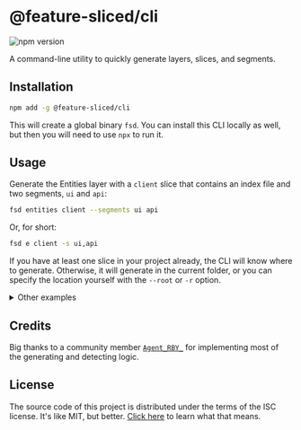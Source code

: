 # @feature-sliced/cli

![npm version](https://img.shields.io/npm/v/@feature-sliced/cli)

A command-line utility to quickly generate layers, slices, and segments.

## Installation

```bash
npm add -g @feature-sliced/cli
```

This will create a global binary `fsd`. You can install this CLI locally as well, but then you will need to use `npx` to run it.

## Usage

Generate the Entities layer with a `client` slice that contains an index file and two segments, `ui` and `api`:

```bash
fsd entities client --segments ui api
```

Or, for short:

```bash
fsd e client -s ui,api
```

If you have at least one slice in your project already, the CLI will know where to generate. Otherwise, it will generate in the current folder, or you can specify the location yourself with the `--root` or `-r` option.

<details><summary>Other examples</summary>

- Generate the Widgets layer with a `bottom-bar` slice that has an index file and segments `ui` and `api` in the `src/` folder:

  ```bash
  fsd w bottom-bar -s ui api -r src
  fsd widget bottom-bar -s ui,api -r src
  fsd widgets bottom-bar --segments ui,api -r src
  ```

  Produces:

  - `src/widgets/bottom-bar/index.(js|ts)` (depending on your project)
  - `src/widgets/bottom-bar/ui/`
  - `src/widgets/bottom-bar/api/`

- Generate the Features layer with a slice `employee/employee-record` inside a slice group `employee`:

  ```bash
  fsd f employee/employee-record
  fsd feat employee/employee-record
  ```

  In a detected FSD root or current folder, produces:

  - `features/employee/employee-record/index.(js|ts)` (depending on your project)

- Generate the Entities layer with a `user` slice inside the `src/lib` folder, creating it if necessary:

  ```bash
  fsd e user -r ./src/lib
  fsd entity user --root ./src/lib
  ```

  Produces:

  - `src/lib/entities/user/index.(js|ts)` (depending on your project)

- Generate the Pages layer with slices `edit-note` and `note-list`, each containing segments `ui` and `api`:

  ```bash
  fsd p edit-note note-list -s ui, api
  fsd page edit-note, note-list -s ui api
  ```

  In a detected FSD root or current folder, produces:

  - `pages/edit-note/index.(js|ts)` (depending on your project)
  - `pages/edit-note/ui/`
  - `pages/edit-note/api/`
  - `pages/note-list/index.(js|ts)`
  - `pages/note-list/ui/`
  - `pages/note-list/api/`

- Generate the Shared layer with segments `ui` and `api` and an index file for each segment:

  ```
  fsd s ui api
  fsd s -s ui api
  fsd shared ui -s api
  ```

  In a detected FSD root or current folder, produces:

  - `shared/ui/index.(js|ts)`
  - `shared/api/index.(js|ts)`

</details>

## Credits

Big thanks to a community member [`Agent_RBY_`](https://github.com/AgentRBY) for implementing most of the generating and detecting logic.

## License

The source code of this project is distributed under the terms of the ISC license. It's like MIT, but better. [Click here](https://choosealicense.com/licenses/isc/) to learn what that means.
